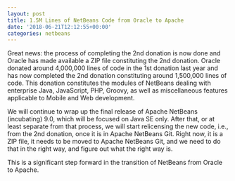 ```yaml
---
layout: post
title: 1.5M Lines of NetBeans Code from Oracle to Apache
date: '2018-06-21T12:12:55+00:00'
categories: netbeans
---
```

Great news: the process of completing the 2nd donation is now done and Oracle has made available a ZIP file constituting the 2nd donation. Oracle donated around 4,000,000 lines of code in the 1st donation last year and has now completed the 2nd donation constituting around 1,500,000 lines of code. This donation constitutes the modules of NetBeans dealing with enterprise Java, JavaScript, PHP, Groovy, as well as miscellaneous features applicable to Mobile and Web development.

<p>We will continue to wrap up the final release of Apache NetBeans (incubating) 9.0, which will be focused on Java SE only. After that, or at least separate from that process, we will start relicensing the new code, i.e., from the 2nd donation, once it is in Apache NetBeans Git. Right now, it is a ZIP file, it needs to be moved to Apache NetBeans Git, and we need to do that in the right way, and figure out what the right way is.</p>

<p>This is a significant step forward in the transition of NetBeans from Oracle to Apache.</p>
